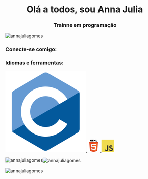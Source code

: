 <h1 align="center">Olá a todos, sou Anna Julia</h1>
<h3 align="center">Trainne em programação</h3>

<p align="left"> <img src="https://komarev.com/ghpvc/?username=annajuliagomes&label=Profile%20views&color=0e75b6&style=flat" alt="annajuliagomes" /> </p>

<h3 align="left">Conecte-se comigo:</h3>
<p align="left">
</p>

<h3 align="left">Idiomas e ferramentas:</h3>
<p align="left"> <a href="https://www.cprogramming.com/" target="_blank" rel="noreferrer"> <img src="https://raw.githubusercontent.com/devicons/devicon/master/icons/c/c-original.svg" alt="c" largura="40" altura="40"/> </a> <a href="https://www.w3.org/html/" target="_blank" rel="noreferrer"> <img src="https://raw.githubusercontent.com/devicons/devicon/master/icons/html5/html5-original-wordmark.svg" alt="html5" width="40" height="40"/> </a> <a href="https://developer.mozilla.org/en-US/docs/Web/JavaScript" target="_blank" rel="noreferrer"> <img src="https://raw.githubusercontent.com/devicons/devicon/master/icons/javascript/javascript-original.svg" alt="javascript" width="40" height="40"/> </a> </p> <p>

<img align="left" src="https://github-readme-stats.vercel.app/api/top-langs?username=annajuliagomes&show_icons=true&locale=en&layout=compact" alt="annajuliagomes" /></p>

<p> <img align="center" src="https://github-readme-stats.vercel.app/api?username=annajuliagomes&show_icons=true&locale=en" alt="annajuliagomes" /></p>

<p><img align="center" src="https://github-readme-streak-stats.herokuapp.com/?user=annajuliagomes&" alt="annajuliagomes" /></p>
